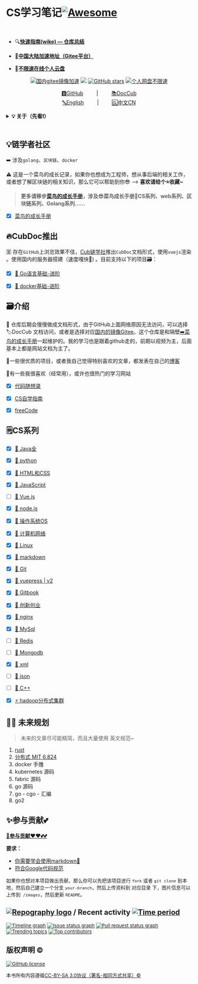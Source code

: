 # CS学习笔记[![Awesome](https://cdn.rawgit.com/sindresorhus/awesome/d7305f38d29fed78fa85652e3a63e154dd8e8829/media/badge.svg)](https://github.com/3293172751/cs-awesome-Block_Chain)

<br>

+ 🔍[**快速指南(wike) — 仓库总结**](https://github.com/3293172751/Block_Chain/wiki)

+ 🔗[**中国大陆加速地址（Gitee平台）**](https://gitee.com/xxw3293172751/Block_Chain)

+ 📵[**不限速在线个人云盘**](https://xxw.nsddd.top/s/wRSz)

<p align='center'>
<a href="https://gitee.com/xxw3293172751/Block_Chain"><img src="https://img.shields.io/badge/gitee-%40xxw3293172751-green?logo=gitee" title="国内gitee镜像加速"></a>
<a href="https://wakatime.com/@c445b3c6-a2bc-43a2-a24a-0828a17244b4" title="项目的进展时长" > <img src="https://wakatime.com/badge/user/c445b3c6-a2bc-43a2-a24a-0828a17244b4.svg"></a>
<a href="https://github.com/3293172751/cs-awesome-Block_Chain/stargazers"><img alt="GitHub stars" src="https://img.shields.io/github/stars/3293172751/cs-awesome-Block_Chain?style=plastic"></a>
<a href="https://xxw.nsddd.top/s/wRSz"><img alt="个人网盘不限速" src="https://img.shields.io/badge/cloud-xiongxinwei-red?logo=iCloud" title="个人网盘不限速下载浏览"></a>
</p>

<div align="center">
	<a href = "https://github.com/3293172751/cs-awesome-Block_Chain">🅱️GitHub</a>
	&emsp;&emsp; | &emsp;&emsp;
	<a href="https://interview.huihut.com">📚DocCub</a>
</div>
<div align="center">
	<a href = "readme_english.md">🔤English</a>
	&emsp;&emsp; | &emsp;&emsp;
	<a href = "README.md">🆑中文CN</a>
</div>
<br>

<details><summary><b>💡 关于（先看❗）</b></summary>


<p><a href='https://www.facebook.com/profile.php?id=100034435372354'>Facebook</a> | <a href='https://telsacoin.io/'>Website</a> | <a href='http://nsddd.top'>Blog</a> | <a href='https://t.me/smile3293172751'>Telegram</a> | <a href='https://twitter.com/xxw3293172751'>Twitter</a> | <a href='https://www.linkedin.cn/injobs/in/xiongxinwei-xiong-7606a0227'>Linkedin</a> | <a href='https://liberapay.com/xiongxinwei/donate'>Donate</a></p>
<p align='center'>
<a href="https://www.linkedin.cn/injobs/in/xiongxinwei-xiong-7606a0227" target="_blank"><img src="https://img.shields.io/badge/linkedin-xiongxinwei-yellowgreen?logo=linkedin&style=flat-square"></a>
<a href="https://twitter.com/xxw3293172751" target="_blank"><img src="https://img.shields.io/badge/twitter-%40xxw3293172751-informational?logo=twitter&style=flat-square"></a>
<a href="https://www.zhihu.com/people/3293172751" target="_blank"><img src="https://img.shields.io/badge/%E7%9F%A5%E4%B9%8E-%E9%93%BE%E5%AD%A6%E8%80%85%E7%A4%BE%E5%8C%BA-blue?logo=zhihu&style=flat-square"></a>
<a href="https://s2.loli.net/2022/07/05/sQHuozItvWg1heA.jpg" target="_blank"><img src="https://img.shields.io/badge/%E5%BE%AE%E4%BF%A1-smile-brightgreen?logo=wechat&style=flat-square"></a>
<a href="https://space.bilibili.com/1233089591" target="_blank"><img src="https://img.shields.io/badge/b%E7%AB%99-%E6%97%A0%E4%B8%8E%E4%BC%A6%E6%AF%94%E7%9A%84%E5%BE%97%E5%BE%97-red?logo=bilibili&style=flat-square"></a>
</p>
<p align='center'>
<a href="https://weibo.com/u/6248930985" target="_blank"><img src="https://img.shields.io/badge/%E5%BE%AE%E5%8D%9A-%E6%97%A0%E4%B8%8E%E4%BC%A6%E6%AF%94%E7%9A%84%E5%BE%97%E5%BE%97-critical?style=social&logo=Sina%20Weibo"></a>
<a href="https://github.com/3293172751" target="_blank"><img src="https://img.shields.io/badge/Github-xiongxinwei-inactive?style=social&logo=github"></a>
<a href="http://nsddd.top" target="_blank"><img src="https://img.shields.io/badge/%E5%8D%9A%E5%AE%A2-%40xiongxinwei-blue?style=social&logo=Octopus%20Deploy"></a>
</p>
</hr>


 ⚠️ 这是一个菜鸟的成长记录，如果你也想成为工程师，想从事后端的相关工作，或者想了解区块链的相关知识，那么它可以帮助到你😎 —>  <b>喜欢请给个⭐收藏~</b>

 🐧 喜欢*Go*语言的朋友欢迎加入*Go*语言自学群（<a target="_blank" href="https://qm.qq.com/cgi-bin/qm/qr?k=ZZnzhuU8uGmIKT5btI9uiCRpasUeD8e2&jump_from=webapi&authKey=x1/NMrS1KpK7N8Rvj4IfLcKYSWnjtElgU6a3ubin1JmtReyuoIlyE/ZJ0VRlK25n"><img border="0" src="./images/group.png" alt="GoLang/Go语言/自学交流" title="GoLang/Go语言/自学交流"></a>*QQ*群号：[141984758](https://qm.qq.com/cgi-bin/qm/qr?k=ZZnzhuU8uGmIKT5btI9uiCRpasUeD8e2&jump_from=webapi&authKey=x1/NMrS1KpK7N8Rvj4IfLcKYSWnjtElgU6a3ubin1JmtReyuoIlyE/ZJ0VRlK25n)）

 ⛓️ <b>区块链技术（也称之为分布式账本技术）</b>，是一种互联网数据库技术，其特点是<font color ="gree">去中心化，公开透明，信息不可篡改性，隐私匿名性🤑</font><a href="https://github.com/C-UB">CUB链学社</a>致力打造<b>区块链自学教育平台。</b>

💡 侧边目录支持方式：[📚 DocCub 文档](https://go.nsddd.top)、🗃️[Github + TOC 导航](http://sm.nsddd.top/sm20221004130721.png?xxw@nsddd.top)， 😍 甚至你可以在这个界面按下`.` ➡️ [进入vscode编译环境](https://nsddd.top/archives/githubdev) 

👣 存在数学公式无法正常显示问题，强烈推荐[:triangular_ruler: MathJax Plugin for Github](https://chrome.google.com/webstore/detail/mathjax-plugin-for-github/ioemnmodlmafdkllaclgeombjnmnbima) 插件使用。

📄 保存为 PDF 方式：使用 Chrome 浏览器打开 <a href="https://go.nsddd.top">📚 DocCub 文档</a> 页面，缩起左侧目录-右键 - 打印 - 选择目标打印机是另存为PDF - 保存  —— [🖨️以Go语言第一节打印效果预览.pdf](./images/copy.pdf)）

🙏 仓库内容如有错误或改进欢迎 [issue](https://github.com/3293172751/cs-awesome-Block_Chain/issues) 或 pr，[🧷参与贡献](https://nsddd.top/archives/contributors)，建议或讨论可在 [#10](https://github.com/3293172751/cs-awesome-Block_Chain/issues/10) 提出。由于本人水平有限，仓库中的知识点有来自本人原创、读书笔记、书籍、博文等，非原创均已标明出处，如有遗漏，请 [issue](https://github.com/3293172751/cs-awesome-Block_Chain/issues/new/choose) 提出。本仓库遵循 [CC BY-NC-SA 4.0（署名 - 非商业性使用 - 相同方式共享）](https://github.com/huihut/interview/blob/master/LICENSE) 协议，转载请注明出处，不得用于商业目的。

</details>

</hr>
<br>



## 💡链学者社区

 ➡️ 涉及`golang`、`区块链`、`docker`

⚠️ 这是一个菜鸟的成长记录，如果你也想成为工程师，想从事后端的相关工作，或者想了解区块链的相关知识，那么它可以帮助到你😎 —> **喜欢请给个⭐收藏~**

>  **更多请移步[菜鸟的成长手册](https://github.com/3293172751/cs-awesome-Block_Chain)，涉及😎菜鸟成长手册🎈CS系列、web系列、区块链系列、Golang系列......**

+ [x] [菜鸟的成长手册](https://github.com/3293172751/cs-awesome-Block_Chain)



## 🔥CubDoc推出

🈺 存在`GitHub`上浏览效果不佳，[Cub链学社](https://github.com/C-UB)推出`CubDoc`文档形式，使用`vuejs`渲染 。使用国内的服务器搭建（速度嘎快:bullettrain_front:) 。目前支持以下的项目🗃️：

+ [x] [:speedboat: Go语言基础-进阶](https://go.nsddd.top)

+ [x] [:speedboat: docker基础-进阶](https://docker.nsddd.top)



## 🗃️介绍

🔖 仓库后期会慢慢做成文档形式，由于GitHub上面网络原因无法访问，可以选择🏷️DocCub 文档访问，或者是选择对应[国内的镜像Gitee](https://gitee.com/xxw3293172751/CS_COURSE)。这个仓库是和隔壁[➡️菜鸟的成长手册](https://github.com/3293172751/cs-awesome-Block_Chain)一起维护的。我的学习也是跟着github走的，前期以视频为主，后面基本上都是网站文档为主了。

:cherry_blossom:一些很优质的项目，或者我自己觉得特别喜欢的文章，都发表在自己的[博客](http://nsddd.top)

📔有一些我很喜欢（经常用），或许也很热门的学习网站

+ [x] [代码随想录](https://www.programmercarl.com/)
+ [x] [CS自学指南](https://csdiy.wiki/)
+ [x] [freeCode](https://www.freecodecamp.org/)



## 🗒️CS系列

+ [x] [🎉 Java全](java/README.md)

+ [x] [🎉 python](python3/README.md)

+ [x] [🎉 HTML和CSS](HTML/README.md)

+ [x] [🎉 JavaScript](javascript/README.md)

+ [ ] [🎉 Vue.js](vue/README.md)

+ [x] [🎉 node.js](node/README.md)

+ [x] [🎉 操作系统OS](https://github.com/3293172751/os)

+ [x] [🎉 计算机网络](www/README.md)

+ [x] [🎉 Linux](linux/README.md)

+ [x] [🎉 markdown](markdown/README.md)

+ [x] [🎉 Git](Git/README.md)

+ [x] [🎉 vuepress | v2](./vuepress2/vuepress2/docs/markdown/README.md)

+ [x] [🎉 Gitbook](gitbook/README.md)

+ [x] [🎉 创新创业](创新创业/README.md)

+ [x] [🎉 nginx](Nginx/README.md)

+ [x] [🎉 MySql](mysql/README.md)

+ [ ] [🎉 Redis](mysql/README.md)

+ [ ] [🎉 Mongodb](mysql/README.md)

+ [x] [🎉 xml](xml/README.md)

+ [ ] [🎉 json](json/README.md)

+ [ ] [🎉 C++](C++/README.md)

+ [x] [⚡ hadoop分布式集群](https://github.com/cubxxw/big_data)



## 🏄‍♂️ 未来规划

> 未来的文章尽可能精简，而且大量使用 英文规范~

1. [rust](https://rust.nsddd.top) 
2. [分布式 MIT 6.824](https://pdos.csail.mit.edu/6.824/schedule.html)
3. docker 手撸
4. kubernetes 源码
5. fabric 源码
6. go 源码
7. go - cgo - 汇编
8. go2





## ✨参与贡献💕

 **[🫵参与贡献❤️❤️💕💕](https://nsddd.top/archives/contributors)** 

**要求：**

+ [你需要学会使用markdown🔖](https://github.com/3293172751/CS_COURSE/blob/master/markdown/README.md)
+ [符合Google代码规范](https://zh-google-styleguide.readthedocs.io/en/latest/google-cpp-styleguide/)

<font size = 2>如果你也想对本项目做出贡献，那么你可以先把该项目进行 `fork` 或者 `git clone` 到本地，然后自己建立一个分支 `your-branch`，然后上传资料到 对应目录 下，图片信息可以上传到` /images`，然后更新 `README`。


## [![Repography logo](https://images.repography.com/logo.svg)](https://repography.com) / Recent activity [![Time period](https://images.repography.com/26892425/3293172751/CS_COURSE/recent-activity/75d16aa9cc6c3519effd2fec7f24fae5_badge.svg)](https://repography.com)
[![Timeline graph](https://images.repography.com/26892425/3293172751/CS_COURSE/recent-activity/75d16aa9cc6c3519effd2fec7f24fae5_timeline.svg)](https://github.com/3293172751/CS_COURSE/commits)
[![Issue status graph](https://images.repography.com/26892425/3293172751/CS_COURSE/recent-activity/75d16aa9cc6c3519effd2fec7f24fae5_issues.svg)](https://github.com/3293172751/CS_COURSE/issues)
[![Pull request status graph](https://images.repography.com/26892425/3293172751/CS_COURSE/recent-activity/75d16aa9cc6c3519effd2fec7f24fae5_prs.svg)](https://github.com/3293172751/CS_COURSE/pulls)
[![Trending topics](https://images.repography.com/26892425/3293172751/CS_COURSE/recent-activity/75d16aa9cc6c3519effd2fec7f24fae5_words.svg)](https://github.com/3293172751/CS_COURSE/commits)
[![Top contributors](https://images.repography.com/26892425/3293172751/CS_COURSE/recent-activity/75d16aa9cc6c3519effd2fec7f24fae5_users.svg)](https://github.com/3293172751/CS_COURSE/graphs/contributors)



## 版权声明 &copy;

[![GitHub license](https://sm.nsddd.top//typora/cs-awesome-Block_Chain?mail:3293172751@qq.com)](http://zh.wikipedia.org/wiki/Wikipedia:CC-by-sa-3.0协议文本)

本书所有内容遵循[CC-BY-SA 3.0协议（署名-相同方式共享）&copy;](http://zh.wikipedia.org/wiki/Wikipedia:CC-by-sa-3.0协议文本) 
